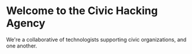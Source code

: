 # Welcome to the Civic Hacking Agency

We're a collaborative of technologists supporting civic organizations, and one another.
